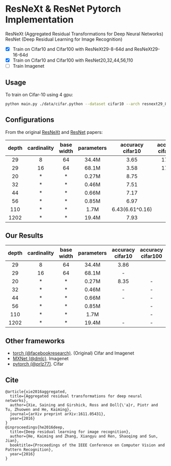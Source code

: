 # ResNeXt & ResNet Pytorch Implementation
ResNeXt (Aggregated Residual Transformations for Deep Neural Networks)
ResNet (Deep Residual Learning for Image Recognition)

- [x] Train on Cifar10 and Cifar100 with ResNeXt29-8-64d and ResNeXt29-16-64d
- [x] Train on Cifar10 and Cifar100 with ResNet20,32,44,56,110
- [ ] Train Imagenet

## Usage
To train on Cifar-10 using 4 gpu:

```bash
python main.py ./data/cifar.python --dataset cifar10 --arch resnext29_8_64 --save_path ./snapshots/cifar10_resnext29_8_64_310 --epochs 310 --learning_rate 0.05 --schedule 150 225 300 --gammas 0.1 0.1 0.1 --batch_size 128 --workers 4 --ngpu 4
```

## Configurations
From the original [ResNeXt](https://arxiv.org/pdf/1611.05431.pdf) and [ResNet](https://arxiv.org/abs/1512.03385) papers:

| depth | cardinality | base width | parameters | accuracy cifar10 | accuracy cifar100 | architecture |
|:-----:|:-----------:|:----------:|:----------:|:----------------:|:-----------------:|:------------:|
|  29   |      8      |     64     |    34.4M   |       3.65       |       17.77       |   ResNeXt    |
|  29   |      16     |     64     |    68.1M   |       3.58       |       17.31       |   ResNeXt    |
|  20   |      *      |     *      |    0.27M   |       8.75       |         -         |   ResNet     |
|  32   |      *      |     *      |    0.46M   |       7.51       |         -         |   ResNet     |
|  44   |      *      |     *      |    0.66M   |       7.17       |         -         |   ResNet     |
|  56   |      *      |     *      |    0.85M   |       6.97       |         -         |   ResNet     |
| 110   |      *      |     *      |    1.7M    |  6.43(6.61^0.16) |         -         |   ResNet     |
| 1202  |      *      |     *      |   19.4M    |       7.93       |         -         |   ResNet     |

## Our Results
| depth | cardinality | base width | parameters | accuracy cifar10 | accuracy cifar100 | architecture |
|:-----:|:-----------:|:----------:|:----------:|:----------------:|:-----------------:|:------------:|
|  29   |      8      |     64     |    34.4M   |       3.86       |                   |   ResNeXt    |
|  29   |      16     |     64     |    68.1M   |        -         |                   |   ResNeXt    |
|  20   |      *      |     *      |    0.27M   |       8.35       |         -         |   ResNet     |
|  32   |      *      |     *      |    0.46M   |        -         |         -         |   ResNet     |
|  44   |      *      |     *      |    0.66M   |        -         |         -         |   ResNet     |
|  56   |      *      |     *      |    0.85M   |                  |         -         |   ResNet     |
| 110   |      *      |     *      |    1.7M    |                  |         -         |   ResNet     |
| 1202  |      *      |     *      |   19.4M    |        -         |         -         |   ResNet     |

## Other frameworks
* [torch (@facebookresearch)](https://github.com/facebookresearch/ResNeXt). (Original) Cifar and Imagenet
* [MXNet (@dmlc)](https://github.com/dmlc/mxnet/tree/master/example/image-classification#imagenet-1k). Imagenet
* [pytorch (@prlz77)](https://github.com/prlz77/ResNeXt.pytorch). Cifar

## Cite
```
@article{xie2016aggregated,
  title={Aggregated residual transformations for deep neural networks},
  author={Xie, Saining and Girshick, Ross and Doll{\'a}r, Piotr and Tu, Zhuowen and He, Kaiming},
  journal={arXiv preprint arXiv:1611.05431},
  year={2016}
}
@inproceedings{he2016deep,
  title={Deep residual learning for image recognition},
  author={He, Kaiming and Zhang, Xiangyu and Ren, Shaoqing and Sun, Jian},
  booktitle={Proceedings of the IEEE Conference on Computer Vision and Pattern Recognition},
  year={2016}
}
```
